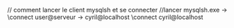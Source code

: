 // comment lancer le client mysqlsh et se connecter
//lancer mysqlsh.exe
-> \connect user@serveur -> cyril@localhost
\connect cyril@localhost
